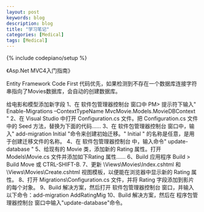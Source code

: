 ```yaml
---
layout: post
keywords: blog
description: blog
title: "学习笔记"
categories: [Medical]
tags: [Medical]
---
```

{% include codepiano/setup %}

《Asp.Net MVC4入门指南》

Entity Framework Code First 代码优先，如果检测到不存在一个数据库连接字符串指向了Movies数据库，会自动的创建数据库。

给电影和模型添加新字段
1、在 软件包管理器控制台 窗口中 PM> 提示符下输入" Enable-Migrations –ContextTypeName MvcMovie.Models.MovieDBContext "
2、在 Visual Studio 中打开 Configuration.cs 文件。把 Configuration.cs 文件中的 Seed 方法，替换为下面的代码……
3、在 软件包管理器控制台 窗口中，输入" add-migration Initial "命令来创建初始迁移。" Initial " 的名称是任意，是用于创建迁移文件的名称。
4、在 软件包管理器控制台 中，输入命令" update-database "
5、给现有的 Movie 类，添加新的 Rating 属性。打开 Models\Movie.cs 文件并添加如下Rating 属性……
6、Build 应用程序  Build > Build Move 或 CTRL-SHIFT-B.
7、更新 \Views\Movies\Index.cshtml 和\Views\Movies\Create.cshtml 视图模板，以便能在浏览器中显示新的 Rating 属性。
8、打开 Migrations\Configuration.cs 文件，并将 Rating 字段添加到影片的每个对象。
9、Build 解决方案，然后打开  软件包管理器控制台  窗口，并输入以下命令：add-migration AddRatingMig
10、Build 解决方案，然后在 程序包管理器控制台 窗口中输入"update-database"命令。

<!--more-->

